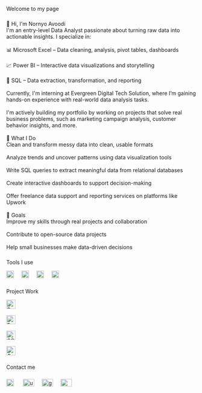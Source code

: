 <p align="left">Welcome to my page</p>

###

<p align="left">👋 Hi, I'm Nornyo Avoodi<br>I'm an entry-level Data Analyst passionate about turning raw data into actionable insights. I specialize in:<br><br>📊 Microsoft Excel – Data cleaning, analysis, pivot tables, dashboards<br><br>📈 Power BI – Interactive data visualizations and storytelling<br><br>🧠 SQL – Data extraction, transformation, and reporting<br><br>Currently, I'm interning at Evergreen Digital Tech Solution, where I’m gaining hands-on experience with real-world data analysis tasks.<br><br>I'm actively building my portfolio by working on projects that solve real business problems, such as marketing campaign analysis, customer behavior insights, and more.<br><br>💼 What I Do<br>Clean and transform messy data into clean, usable formats<br><br>Analyze trends and uncover patterns using data visualization tools<br><br>Write SQL queries to extract meaningful data from relational databases<br><br>Create interactive dashboards to support decision-making<br><br>Offer freelance data support and reporting services on platforms like Upwork<br><br>🚀 Goals<br>Improve my skills through real projects and collaboration<br><br>Contribute to open-source data projects<br><br>Help small businesses make data-driven decisions</p>

###

Tools I use

<div align="left">
   <img src="https://img.icons8.com/?size=48&id=Ny0t2MYrJ70p&format=png" height="20" alt="power bi logo"  />
  <img width="12" />
  <img src="https://img.icons8.com/?size=48&id=BEMhRoRy403e&format=png" height="20" alt="excel logo"  />
  <img width="12" />
  <img src="https://img.icons8.com/?size=48&id=J6KcaRLsTgpZ&format=png" height="20" alt="sql logo"  />
  <img width="12" />
  <img src="https://cdn.jsdelivr.net/gh/devicons/devicon/icons/canva/canva-original.svg" height="20" alt="canva logo"  />
</div>

###

Project Work

<div align="left">
  <a href="#power-bi-projects">
    <img src="https://img.icons8.com/?size=48&id=Ny0t2MYrJ70p&format=png" height="24" alt="Power BI logo" />
  </a><br /><br /> 
  
  <a href="#excel-projects">
    <img src="https://img.icons8.com/?size=48&id=BEMhRoRy403e&format=png" height="24" alt="Excel logo" />
  </a><br /><br />
  
  <a href="#sql-projects">
    <img src="https://img.icons8.com/?size=48&id=J6KcaRLsTgpZ&format=png" height="24" alt="SQL logo" />
  </a><br /><br />
  
  <a href="#canva-projects">
    <img src="https://cdn.jsdelivr.net/gh/devicons/devicon/icons/canva/canva-original.svg" height="24" alt="Canva logo" />
  </a>
</div>




###

<p align="left">Contact me</p>

###

<div align="left">
  <img src="https://raw.githubusercontent.com/maurodesouza/profile-readme-generator/master/src/assets/icons/social/linkedin/default.svg" width="20" height="20" alt="linkedin logo" style="margin-right: 20px;" />
  <img src="https://img.icons8.com/?size=80&id=ktygXgV0W3gq&format=png" width="30" height="20" alt="upwork logo" style="margin-right: 16px;" />
  <img src="https://raw.githubusercontent.com/maurodesouza/profile-readme-generator/master/src/assets/icons/social/gmail/default.svg" width="30" height="20" alt="gmail logo" style="margin-right: 16px;" />
  <img src="https://raw.githubusercontent.com/maurodesouza/profile-readme-generator/master/src/assets/icons/social/whatsapp/default.svg" width="30" height="20" alt="whatsapp logo" style="margin-right: 16px;" />
</div>


###
